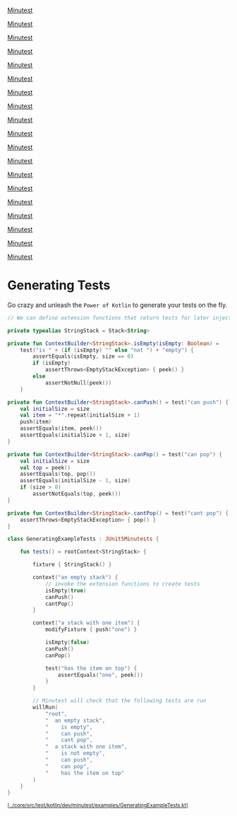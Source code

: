 [Minutest](README.md)

[Minutest](README.md)

[Minutest](README.md)

[Minutest](README.md)

[Minutest](README.md)

[Minutest](README.md)

[Minutest](README.md)

[Minutest](README.md)

[Minutest](README.md)

[Minutest](README.md)

[Minutest](README.md)

[Minutest](README.md)

[Minutest](README.md)

[Minutest](README.md)

[Minutest](README.md)

[Minutest](README.md)

[Minutest](README.md)

[Minutest](README.md)

[Minutest](README.md)

# Generating Tests

Go crazy and unleash the `Power of Kotlin` to generate your tests on the fly.

[start-insert]: <../core/src/test/kotlin/dev/minutest/examples/GeneratingExampleTests.kt>
```kotlin
// We can define extension functions that return tests for later injection

private typealias StringStack = Stack<String>

private fun ContextBuilder<StringStack>.isEmpty(isEmpty: Boolean) =
    test("is " + (if (isEmpty) "" else "not ") + "empty") {
        assertEquals(isEmpty, size == 0)
        if (isEmpty)
            assertThrows<EmptyStackException> { peek() }
        else
            assertNotNull(peek())
    }

private fun ContextBuilder<StringStack>.canPush() = test("can push") {
    val initialSize = size
    val item = "*".repeat(initialSize + 1)
    push(item)
    assertEquals(item, peek())
    assertEquals(initialSize + 1, size)
}

private fun ContextBuilder<StringStack>.canPop() = test("can pop") {
    val initialSize = size
    val top = peek()
    assertEquals(top, pop())
    assertEquals(initialSize - 1, size)
    if (size > 0)
        assertNotEquals(top, peek())
}

private fun ContextBuilder<StringStack>.cantPop() = test("cant pop") {
    assertThrows<EmptyStackException> { pop() }
}

class GeneratingExampleTests : JUnit5Minutests {

    fun tests() = rootContext<StringStack> {

        fixture { StringStack() }

        context("an empty stack") {
            // invoke the extension functions to create tests
            isEmpty(true)
            canPush()
            cantPop()
        }

        context("a stack with one item") {
            modifyFixture { push("one") }

            isEmpty(false)
            canPush()
            canPop()

            test("has the item on top") {
                assertEquals("one", peek())
            }
        }

        // Minutest will check that the following tests are run
        willRun(
            "root",
            "  an empty stack",
            "    is empty",
            "    can push",
            "    cant pop",
            "  a stack with one item",
            "    is not empty",
            "    can push",
            "    can pop",
            "    has the item on top"
        )
    }
}

```
<small>\[[../core/src/test/kotlin/dev/minutest/examples/GeneratingExampleTests.kt](../core/src/test/kotlin/dev/minutest/examples/GeneratingExampleTests.kt)\]</small>

[end-insert]: <>